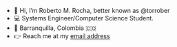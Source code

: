 - 👋 Hi, I’m Roberto M. Rocha, better known as @torrober
- 💻 Systems Engineer/Computer Science Student.
- 🚩 Barranquilla, Colombia 🇨🇴
- 👉 Reach me at my [email address](mailto:robemario124@gmail.com)

<!---
torrober/torrober is a ✨ special ✨ repository because its `README.md` (this file) appears on your GitHub profile.
You can click the Preview link to take a look at your changes.
--->
